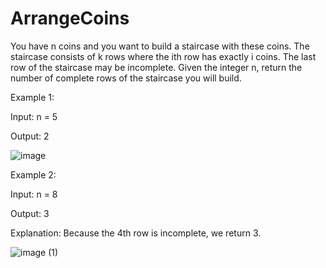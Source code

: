 # ArrangeCoins
You have n coins and you want to build a staircase with these coins. The staircase consists of k rows where the ith row has exactly i coins. The last row of the staircase may be incomplete.
Given the integer n, return the number of complete rows of the staircase you will build.

Example 1:

Input: n = 5

Output: 2

![image](https://github.com/Daksanya/ArrangeCoins/assets/75685853/e3cff00e-f074-4d31-be44-2b747b8e30f0)

Example 2:

Input: n = 8

Output: 3

Explanation: Because the 4th row is incomplete, we return 3.

![image (1)](https://github.com/Daksanya/ArrangeCoins/assets/75685853/8fe4345d-4f4a-461f-bb82-b011f03dd3a3)
